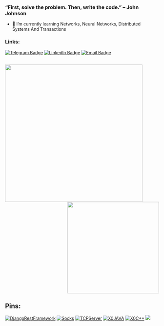 ### “First, solve the problem. Then, write the code.” – John Johnson

- 🌱 I’m currently learning Networks, Neural Networks, Distributed Systems And Transactions

### Links:

[![Telegram Badge](https://img.shields.io/badge/-Telegram-0088cc?style=for-the-badge&logo=appveyor&logo=Telegram&logoColor=white&color=blue)](https://t.me/ilyak11)
[![LinkedIn Badge](https://img.shields.io/badge/-Linked%20In-9cf?style=for-the-badge)](https://www.linkedin.com/in/%D0%B8%D0%BB%D1%8C%D1%8F-%D0%BA%D0%BE%D0%BB%D0%B5%D1%81%D0%BD%D0%B8%D0%BA%D0%BE%D0%B2-325808235/)
[![Email Badge](https://img.shields.io/badge/-Email-0088cc?style=for-the-badge&logo=appveyor&logo=Gmail&logoColor=white&color=yellow)](mailto:kolesnikov.ilya.212000@gmail.com)

<br>

<a href="https://github.com/anuraghazra/github-readme-stats">
  <img align="left" width="450" src="https://github-readme-stats.vercel.app/api?username=ikolesnikov1&show_icons=true&theme=tokyonight&cache_seconds=1800" />
</a>

<a href="https://github.com/anuraghazra/github-readme-stats">
  <img align="right" width="300" src="https://github-readme-stats.vercel.app/api/top-langs/?username=ikolesnikov1&show_icons=true&theme=cobalt&layout=compact" />
</a>

<br clear="all" />
   
## Pins:

[![DjangoRestFramework](https://github-readme-stats.vercel.app/api/pin/?username=ikolesnikov1&repo=database_project&theme=gotham&cache_seconds=2000)](https://github.com/ikolesnikov1/database_project)
[![Socks](https://github-readme-stats.vercel.app/api/pin/?username=ikolesnikov1&repo=SOCKS-proxy&theme=gotham&cache_seconds=2000)](https://github.com/ikolesnikov1/SOCKS-proxy)
[![TCPServer](https://github-readme-stats.vercel.app/api/pin/?username=ikolesnikov1&repo=SimpleTCPServerJava&theme=gotham&cache_seconds=2000)](https://github.com/ikolesnikov1/SimpleTCPServerJava)
[![X0JAVA](https://github-readme-stats.vercel.app/api/pin/?username=ikolesnikov1&repo=Java_Lab3_SImple_XOGame&theme=gotham&cache_seconds=2001)](https://github.com/ikolesnikov1/Java_Lab3_SImple_XOGame)
[![X0C++](https://github-readme-stats.vercel.app/api/pin/?username=ikolesnikov1&repo=lab3_SimpleX0Game&theme=gotham&cache_seconds=2000)](https://github.com/ikolesnikov1/lab3_SimpleX0Game)
[![](https://github-readme-stats.vercel.app/api/pin/?username=ikolesnikov1&repo=lab2_StackCalculator&theme=gotham&cache_seconds=2000)](https://github.com/ikolesnikov1/lab2_StackCalculator)
